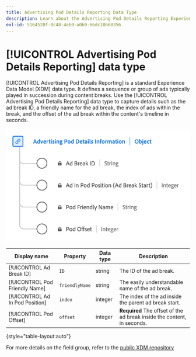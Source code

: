 ```yaml
---
title: Advertising Pod Details Reporting Data Type
description: Learn about the Advertising Pod Details Reporting Experience Data Model (XDM) data type.
exl-id: 5164520f-8c48-4eb0-a0b0-66dc10b68356
---
```

# [!UICONTROL Advertising Pod Details Reporting] data type

[!UICONTROL Advertising Pod Details Reporting] is a standard Experience Data Model (XDM) data type. It defines a sequence or group of ads typically played in succession during content breaks. Use the [!UICONTROL Advertising Pod Details Reporting] data type to capture details such as the ad break ID, a friendly name for the ad break, the index of ads within the break, and the offset of the ad break within the content's timeline in seconds.

![A diagram of the Advertising Pod Details Reporting data type.](../images/data-types/advertising-pod-details-information.png)

| Display name               | Property               | Data type | Description                                           |
|----------------------------|------------------------|-----------|-------------------------------------------------------|
| [!UICONTROL Ad Break ID]                | `ID`               | string    | The ID of the ad break.                               |
| [!UICONTROL Pod Friendly Name]          | `friendlyName`      | string    | The easily understandable name of the ad break.                     |
| [!UICONTROL Ad In Pod Position]         | `index`         | integer   | The index of the ad inside the parent ad break start.  |
| [!UICONTROL Pod Offset]                 | `offset`           | integer   | **Required** The offset of the ad break inside the content, in seconds. |

{style="table-layout:auto"}

For more details on the field group, refer to the [public XDM repository](https://github.com/adobe/xdm/blob/master/components/datatypes/advertisingpoddetails.schema.json)
